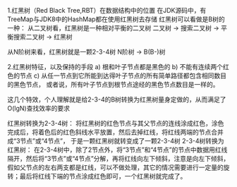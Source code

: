 1.红黑树（Red Black Tree,RBT）在数据结构中的位置
  在JDK源码中，有TreeMap与JDK8中的HashMap都在使用红黑树去存储
  红黑树可以看做是B树的一种：
    从二叉树看，红黑树是一种相对平衡的二叉树
    二叉树 ->  搜索二叉树 ->  平衡搜索二叉树 ->  红黑树

  从N阶树来看，红黑树就是一颗2-3-4树
    N阶树 ->  B(B-)树


2.红黑树特征，以及保持的手段
  a) 根和叶子节点都是黑色的
  b) 不能有连续两个红色的节点
  c) 从任一节点到它所能到达得叶子节点的所有简单路径都包含相同数目的黑色节点，
     或者说，所有叶子节点到根节点途经的黑色节点数目是一样的。
 
  这几个特效，个人理解就是给2-3-4的B树转换为红黑树量身定做的，从而满足了O(lgN)查找效率的要求

  红黑树转换为2-3-4树：
    将红黑树的红色节点与其父节点的连线涂成红色，涂色完成后，将着色后的红色斜线水平放置，然后去掉红线，将红线两端的节点合并成“3节点”或“4节点”，
    于是一颗红黑树就转变成了一颗2-3-4树
  2-3-4树转换为红黑树：
    在2-3-4树中，除了2节点外，将“3节点”和“4节点”的节点中数据用红线隔开，然后将“3节点”或“4节点”分解，再将红线向左下倾斜，注意是向左下倾斜，
    假如父节点的左右两支都是红线，可以不做处理，其它的情况需要进行一定量的旋转；最后将红线下端的节点涂成红色即可，一个红黑树就完成了。
  
